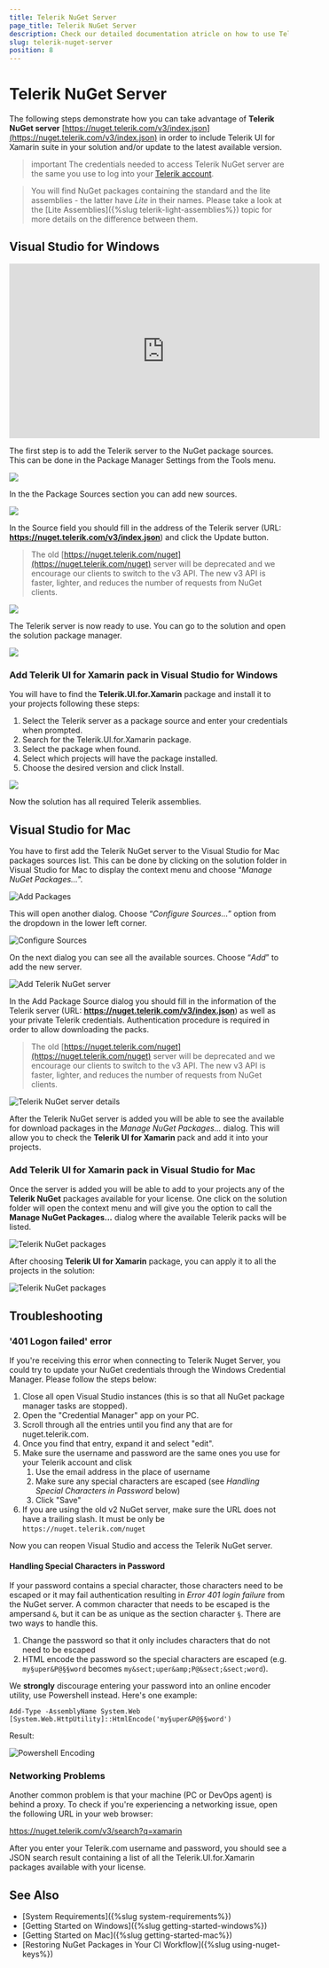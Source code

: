 ```yaml
---
title: Telerik NuGet Server
page_title: Telerik NuGet Server
description: Check our detailed documentation atricle on how to use Telerik UI for Xamarin NuGet packages.
slug: telerik-nuget-server
position: 8
---
```


# Telerik NuGet Server

The following steps demonstrate how you can take advantage of **Telerik NuGet server** [https://nuget.telerik.com/v3/index.json](https://nuget.telerik.com/v3/index.json) in order to include Telerik UI for Xamarin suite in your solution and/or update to the latest available version.

>important The credentials needed to access Telerik NuGet server are the same you use to log into your [Telerik account](https://www.telerik.com/account).

>You will find NuGet packages containing the standard and the lite assemblies - the latter have *Lite* in their names. Please take a look at the [Lite Assemblies]({%slug telerik-light-assemblies%}) topic for more details on the difference between them.

## Visual Studio for Windows

<iframe width="560" height="315" src="https://www.youtube.com/embed/c3m_BLMXNDk" frameborder="0" allow="accelerometer; autoplay; encrypted-media; gyroscope; picture-in-picture" allowfullscreen></iframe>

The first step is to add the Telerik server to the NuGet package sources. This can be done in the Package Manager Settings from the Tools menu.

![](images/nuget-server/nuget-vs-pm-settings.png)

In the the Package Sources section you can add new sources.

![](images/nuget-server/nuget-vs-add-source.png)

In the Source field you should fill in the address of the Telerik server (URL: **https://nuget.telerik.com/v3/index.json**) and click the Update button.

> The old [https://nuget.telerik.com/nuget](https://nuget.telerik.com/nuget) server will be deprecated and we encourage our clients to switch to the v3 API. The new v3 API is faster, lighter, and reduces the number of requests from NuGet clients.

![](images/nuget-server/nuget-vs-telerik-server.png)

The Telerik server is now ready to use. You can go to the solution and open the solution package manager.

![](images/nuget-server/nuget-vs-manage-packages.png)

### Add Telerik UI for Xamarin pack in Visual Studio for Windows

You will have to find the **Telerik.UI.for.Xamarin** package and install it to your projects following these steps:

1. Select the Telerik server as a package source and enter your credentials when prompted.
1. Search for the Telerik.UI.for.Xamarin package.
1. Select the package when found.
1. Select which projects will have the package installed.
1. Choose the desired version and click Install.
 
![](images/nuget-server/nuget-vs-add-packages.png)

Now the solution has all required Telerik assemblies.

## Visual Studio for Mac

You have to first add the Telerik NuGet server to the Visual Studio for Mac packages sources list. This can be done by clicking on the solution folder in Visual Studio for Mac to display the context menu and choose “*Manage NuGet Packages…*”.

![Add Packages](images/getting-started-add-packages-menu.png "Add Packages")

This will open another dialog. Choose “*Configure Sources…*” option from the dropdown in the lower left corner.

![Configure Sources](images/getting-started-configure-sources.png "Configure Sources")

On the next dialog you can see all the available sources. Choose “*Add*” to add the new server.

![Add Telerik NuGet server](images/getting-started-add-package-source.png "Add Telerik NuGet server")

In the Add Package Source dialog you should fill in the information of the Telerik server (URL: **https://nuget.telerik.com/v3/index.json**) as well as your private Telerik credentials. Authentication procedure is required in order to allow downloading the packs.

> The old [https://nuget.telerik.com/nuget](https://nuget.telerik.com/nuget) server will be deprecated and we encourage our clients to switch to the v3 API. The new v3 API is faster, lighter, and reduces the number of requests from NuGet clients.

![Telerik NuGet server details](images/getting-started-add-telerk-server.png "Telerik NuGet server details")

After the Telerik NuGet server is added you will be able to see the available for download packages in the *Manage NuGet Packages...* dialog. This will allow you to check the **Telerik UI for Xamarin** pack and add it into your projects.

### Add Telerik UI for Xamarin pack in Visual Studio for Mac

Once the server is added you will be able to add to your projects any of the **Telerik NuGet** packages available for your license. One click on the solution folder will open the context menu and will give you the option to call the **Manage NuGet Packages...** dialog where the available Telerik packs will be listed.

![Telerik NuGet packages](images/getting-started-add-packages-dialog.png "Telerik NuGet packages")

After choosing **Telerik UI for Xamarin** package, you can apply it to all the projects in the solution:

![Telerik NuGet packages](images/getting-started-add-packages-dialog-all.png)

## Troubleshooting

### '401 Logon failed' error

If you're receiving this error when connecting to Telerik Nuget Server, you could try to update your NuGet credentials through the Windows Credential Manager. Please follow the steps below:

1. Close all open Visual Studio instances (this is so that all NuGet package manager tasks are stopped).
2. Open the "Credential Manager" app on your PC.
3. Scroll through all the entries until you find any that are for nuget.telerik.com.
4. Once you find that entry, expand it and select "edit".
5. Make sure the username and password are the same ones you use for your Telerik account and clisk
    1. Use the email address in the place of username
    2. Make sure any special characters are escaped (see *Handling Special Characters in Password* below)
    3. Click "Save" 
6. If you are using the old v2 NuGet server, make sure the URL does not have a trailing slash. It must be only be `https://nuget.telerik.com/nuget`

Now you can reopen Visual Studio and access the Telerik NuGet server. 

#### Handling Special Characters in Password

If your password contains a special character, those characters need to be escaped or it may fail authentication resulting in *Error 401 login failure* from the NuGet server. A common character that needs to be escaped is the ampersand `&`, but it can be as unique as the section character `§`. There are two ways to handle this.

1. Change the password so that it only includes characters that do not need to be escaped
2. HTML encode the password so the special characters are escaped (e.g. `my§uper&P@§§word` becomes `my&sect;uper&amp;P@&sect;&sect;word`).

We **strongly** discourage entering your password into an online encoder utility, use Powershell instead. Here's one example:

	Add-Type -AssemblyName System.Web
	[System.Web.HttpUtility]::HtmlEncode('my§uper&P@§§word')

Result:

![Powershell Encoding](https://user-images.githubusercontent.com/3520532/93901989-13d98200-fcc5-11ea-9d36-0eaee4272453.png)

### Networking Problems

Another common problem is that your machine (PC or DevOps agent) is behind a proxy. To check if you're experiencing a networking issue, open the following URL in your web browser:

https://nuget.telerik.com/v3/search?q=xamarin

After you enter your Telerik.com username and password, you should see a JSON search result containing a list of all the Telerik.UI.for.Xamarin packages available with your license.


## See Also
- [System Requirements]({%slug system-requirements%})
- [Getting Started on Windows]({%slug getting-started-windows%})
- [Getting Started on Mac]({%slug getting-started-mac%})
- [Restoring NuGet Packages in Your CI Workflow]({%slug using-nuget-keys%})
